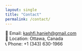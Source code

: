 ```yaml
---
layout: single
title: "Contact"
permalink: /contact/
---
```


📧 Email: [kashfi.hanieh@gmail.com](mailto:kashfi.hanieh@gmail.com)  
📍 Location: Ottawa, Canada  
📞 Phone: +1 (343) 630-1966
